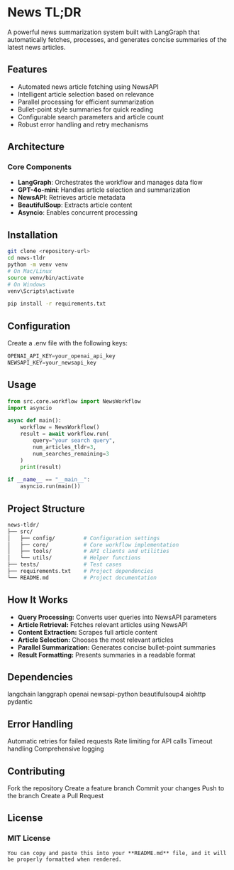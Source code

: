 # News TL;DR

A powerful news summarization system built with LangGraph that automatically fetches, processes, and generates concise summaries of the latest news articles.

## Features
- Automated news article fetching using NewsAPI
- Intelligent article selection based on relevance
- Parallel processing for efficient summarization
- Bullet-point style summaries for quick reading
- Configurable search parameters and article count
- Robust error handling and retry mechanisms

## Architecture

### Core Components
- **LangGraph**: Orchestrates the workflow and manages data flow
- **GPT-4o-mini**: Handles article selection and summarization
- **NewsAPI**: Retrieves article metadata
- **BeautifulSoup**: Extracts article content
- **Asyncio**: Enables concurrent processing


## Installation

```bash
git clone <repository-url>
cd news-tldr
python -m venv venv
# On Mac/Linux
source venv/bin/activate  
# On Windows
venv\Scripts\activate

pip install -r requirements.txt
```

## Configuration
Create a .env file with the following keys:

```python
OPENAI_API_KEY=your_openai_api_key
NEWSAPI_KEY=your_newsapi_key
```

## Usage
```python
from src.core.workflow import NewsWorkflow
import asyncio

async def main():
    workflow = NewsWorkflow()
    result = await workflow.run(
        query="your search query",
        num_articles_tldr=3,
        num_searches_remaining=3
    )
    print(result)

if __name__ == "__main__":
    asyncio.run(main())
```

## Project Structure

```bash
news-tldr/
├── src/
│   ├── config/         # Configuration settings
│   ├── core/           # Core workflow implementation
│   ├── tools/          # API clients and utilities
│   └── utils/          # Helper functions
├── tests/              # Test cases
├── requirements.txt    # Project dependencies
└── README.md           # Project documentation

```

## How It Works
- **Query Processing:** Converts user queries into NewsAPI parameters
- **Article Retrieval:** Fetches relevant articles using NewsAPI
- **Content Extraction:** Scrapes full article content
- **Article Selection:** Chooses the most relevant articles
- **Parallel Summarization:** Generates concise bullet-point summaries
- **Result Formatting:** Presents summaries in a readable format

## Dependencies
langchain
langgraph
openai
newsapi-python
beautifulsoup4
aiohttp
pydantic

## Error Handling
Automatic retries for failed requests
Rate limiting for API calls
Timeout handling
Comprehensive logging

## Contributing
Fork the repository
Create a feature branch
Commit your changes
Push to the branch
Create a Pull Request

## License
### MIT License
```plaintext
You can copy and paste this into your **README.md** file, and it will be properly formatted when rendered.
```